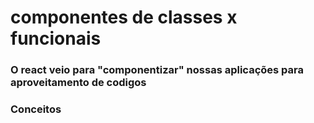 # componentes de classes x funcionais

### O react veio para "componentizar" nossas aplicações para aproveitamento de codigos
### Conceitos
